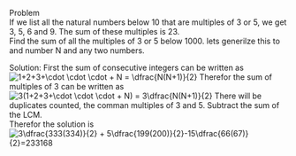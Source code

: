 Problem </br>
If we list all the natural numbers below 10 that are multiples of 3 or 5, we get 3, 5, 6 and 9. The sum of these multiples is 23. </br>
Find the sum of all the multiples of 3 or 5 below 1000. lets generilze this to and number N and any two numbers.

Solution:
First the sum of consecutive integers can be written as </br>
![1+2+3+\cdot \cdot \cdot + N = \dfrac{N(N+1)}{2}](https://render.githubusercontent.com/render/math?math=1%2B2%2B3%2B%5Ccdot%20%5Ccdot%20%5Ccdot%20%2B%20N%20%3D%20%5Cdfrac%7BN(N%2B1)%7D%7B2%7D)
Therefor the sum of multiples of 3 can be written as </br>
![3(1+2+3+\cdot \cdot \cdot + N) = 3\dfrac{N(N+1)}{2}](https://render.githubusercontent.com/render/math?math=3(1%2B2%2B3%2B%5Ccdot%20%5Ccdot%20%5Ccdot%20%2B%20N)%20%3D%203%5Cdfrac%7BN(N%2B1)%7D%7B2%7D)
There will be duplicates counted, the comman multiples of 3 and 5. Subtract the sum of the LCM.</br>
Therefor the solution is</br>
![3\dfrac{333(334)}{2} + 5\dfrac{199(200)}{2}-15\dfrac{66(67)}{2}=233168](https://render.githubusercontent.com/render/math?math=3%5Cdfrac%7B333(334)%7D%7B2%7D%20%2B%205%5Cdfrac%7B199(200)%7D%7B2%7D-15%5Cdfrac%7B66(67)%7D%7B2%7D%3D233168)</br>
